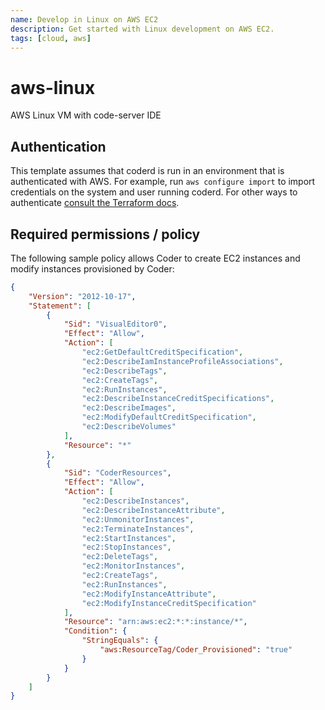 ```yaml
---
name: Develop in Linux on AWS EC2
description: Get started with Linux development on AWS EC2.
tags: [cloud, aws]
---
```


# aws-linux

AWS Linux VM with code-server IDE

## Authentication

This template assumes that coderd is run in an environment that is authenticated
with AWS. For example, run `aws configure import` to import credentials on the
system and user running coderd.  For other ways to authenticate [consult the
Terraform docs](https://registry.terraform.io/providers/hashicorp/aws/latest/docs#authentication-and-configuration).

## Required permissions / policy

The following sample policy allows Coder to create EC2 instances and modify
instances provisioned by Coder:

```json
{
    "Version": "2012-10-17",
    "Statement": [
        {
            "Sid": "VisualEditor0",
            "Effect": "Allow",
            "Action": [
                "ec2:GetDefaultCreditSpecification",
                "ec2:DescribeIamInstanceProfileAssociations",
                "ec2:DescribeTags",
                "ec2:CreateTags",
                "ec2:RunInstances",
                "ec2:DescribeInstanceCreditSpecifications",
                "ec2:DescribeImages",
                "ec2:ModifyDefaultCreditSpecification",
                "ec2:DescribeVolumes"
            ],
            "Resource": "*"
        },
        {
            "Sid": "CoderResources",
            "Effect": "Allow",
            "Action": [
                "ec2:DescribeInstances",
                "ec2:DescribeInstanceAttribute",
                "ec2:UnmonitorInstances",
                "ec2:TerminateInstances",
                "ec2:StartInstances",
                "ec2:StopInstances",
                "ec2:DeleteTags",
                "ec2:MonitorInstances",
                "ec2:CreateTags",
                "ec2:RunInstances",
                "ec2:ModifyInstanceAttribute",
                "ec2:ModifyInstanceCreditSpecification"
            ],
            "Resource": "arn:aws:ec2:*:*:instance/*",
            "Condition": {
                "StringEquals": {
                    "aws:ResourceTag/Coder_Provisioned": "true"
                }
            }
        }
    ]
}
```
